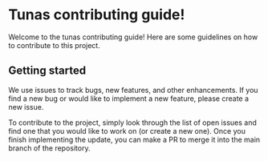 # Tunas contributing guide!
Welcome to the tunas contributing guide! Here are some guidelines on how to contribute to this project.

## Getting started
We use issues to track bugs, new features, and other enhancements. If you find a new bug or would like to implement a new feature, please create a new issue. 

To contribute to the project, simply look through the list of open issues and find one that you would like to work on (or create a new one). Once you finish implementing the update, you can make a PR to merge it into the main branch of the repository. 